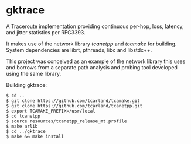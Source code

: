 gktrace
========

A Traceroute implementation providing continuous per-hop, loss, 
latency, and jitter statistics per RFC3393.

It makes use of the network library *tcanetpp* and *tcamake* for 
building. System dependencies are librt, pthreads, libc and libstdc++.

This project was conceived as an example of the network library this 
uses and borrows from a separate path analysis and probing tool 
developed using the same library.

Building gktrace:
```
$ cd ..
$ git clone https://github.com/tcarland/tcamake.git
$ git clone https://github.com/tcarland/tcanetpp.git
$ export TCAMAKE_PREFIX=/usr/local
$ cd tcanetpp
$ source resources/tcanetpp_release_mt.profile
$ make arlib
$ cd ../gktrace
$ make && make install
```